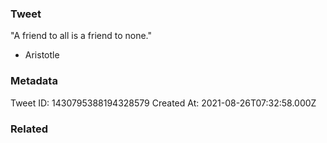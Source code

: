 ### Tweet
"A friend to all is a friend to none."

- Aristotle

### Metadata
Tweet ID: 1430795388194328579
Created At: 2021-08-26T07:32:58.000Z

### Related

